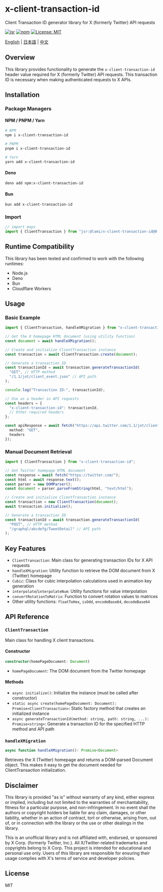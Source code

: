 # x-client-transaction-id

Client Transaction ID generator library for X (formerly Twitter) API requests

[![jsr](https://jsr.io/badges/@lami/x-client-transaction-id)](https://jsr.io/@lami/x-client-transaction-id)
[![npm](https://img.shields.io/npm/v/x-client-transaction-id)](https://www.npmjs.com/package/x-client-transaction-id)
[![License: MIT](https://img.shields.io/badge/License-MIT-yellow.svg)](https://opensource.org/licenses/MIT)

[English](README.md) | [日本語](README_JA.md) | [中文](README_CN.md)

## Overview

This library provides functionality to generate the `x-client-transaction-id` header value required for X (formerly Twitter) API requests. This transaction ID is necessary when making authenticated requests to X APIs.

## Installation

### Package Managers

#### NPM / PNPM / Yarn
```bash
# NPM
npm i x-client-transaction-id

# PNPM
pnpm i x-client-transaction-id

# Yarn
yarn add x-client-transaction-id
```

#### Deno
```bash
deno add npm:x-client-transaction-id
```

#### Bun
```bash
bun add x-client-transaction-id
```

### Import

```ts
// import maps
import { ClientTransaction } from "jsr:@lami/x-client-transaction-id@0.1.0";
```

## Runtime Compatibility

This library has been tested and confirmed to work with the following runtimes:
- Node.js
- Deno
- Bun
- Cloudflare Workers

## Usage

### Basic Example

```ts
import { ClientTransaction, handleXMigration } from "x-client-transaction-id";

// Get the X homepage HTML document (using utility function)
const document = await handleXMigration();

// Create and initialize ClientTransaction instance
const transaction = await ClientTransaction.create(document);

// Generate a transaction ID
const transactionId = await transaction.generateTransactionId(
  "GET", // HTTP method
  "/1.1/jot/client_event.json" // API path
);

console.log("Transaction ID:", transactionId);

// Use as a header in API requests
const headers = {
  "x-client-transaction-id": transactionId,
  // Other required headers
};

const apiResponse = await fetch("https://api.twitter.com/1.1/jot/client_event.json", {
  method: "GET",
  headers
});
```

### Manual Document Retrieval

```ts
import { ClientTransaction } from "x-client-transaction-id";

// Get Twitter homepage HTML document
const response = await fetch("https://twitter.com/");
const html = await response.text();
const parser = new DOMParser();
const document = parser.parseFromString(html, "text/html");

// Create and initialize ClientTransaction instance
const transaction = new ClientTransaction(document);
await transaction.initialize();

// Generate a transaction ID
const transactionId = await transaction.generateTransactionId(
  "POST", // HTTP method
  "/graphql/abcdefg/TweetDetail" // API path
);
```

## Key Features

- `ClientTransaction`: Main class for generating transaction IDs for X API requests
- `handleXMigration`: Utility function to retrieve the DOM document from X (Twitter) homepage
- `Cubic`: Class for cubic interpolation calculations used in animation key generation
- `interpolate`/`interpolateNum`: Utility functions for value interpolation
- `convertRotationToMatrix`: Function to convert rotation values to matrices
- Other utility functions: `floatToHex`, `isOdd`, `encodeBase64`, `decodeBase64`

## API Reference

### `ClientTransaction`

Main class for handling X client transactions.

#### Constructor

```ts
constructor(homePageDocument: Document)
```

- `homePageDocument`: The DOM document from the Twitter homepage

#### Methods

- `async initialize()`: Initialize the instance (must be called after constructor)
- `static async create(homePageDocument: Document): Promise<ClientTransaction>`: Static factory method that creates an initialized instance
- `async generateTransactionId(method: string, path: string, ...): Promise<string>`: Generate a transaction ID for the specified HTTP method and API path

### `handleXMigration`

```ts
async function handleXMigration(): Promise<Document>
```

Retrieves the X (Twitter) homepage and returns a DOM-parsed Document object. This makes it easy to get the document needed for ClientTransaction initialization.

## Disclaimer

This library is provided "as is" without warranty of any kind, either express or implied, including but not limited to the warranties of merchantability, fitness for a particular purpose, and non-infringement. In no event shall the authors or copyright holders be liable for any claim, damages, or other liability, whether in an action of contract, tort or otherwise, arising from, out of, or in connection with the library or the use or other dealings in the library.

This is an unofficial library and is not affiliated with, endorsed, or sponsored by X Corp. (formerly Twitter, Inc.). All X/Twitter-related trademarks and copyrights belong to X Corp. This project is intended for educational and personal use only. Users of this library are responsible for ensuring their usage complies with X's terms of service and developer policies.

## License

MIT